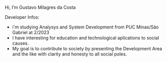 Hi, I’m Gustavo Milagres da Costa

  Developer Infos:
- i'm studying Analysys and System Development from PUC Minas/São Gabriel at 2/2023
- I have interesting for education and technological aplications to social causes.
- My goal is to contribute to society by presenting the Development Area and the like with clarity and honesty to all social poles.

